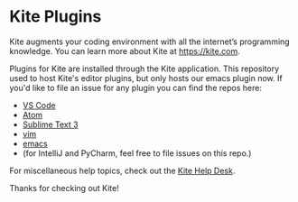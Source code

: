 # Kite Plugins

Kite augments your coding environment with all the internet’s programming knowledge.  You can learn more about Kite at https://kite.com.

Plugins for Kite are installed through the Kite application.  This repository used to host Kite's editor plugins, but only hosts our emacs plugin now.  If you'd like to file an issue for any plugin you can find the repos here:

* [VS Code](https://github.com/kiteco/vscode-plugin)
* [Atom](https://github.com/kiteco/atom-plugin)
* [Sublime Text 3](https://github.com/kiteco/sublimetext3-plugin)
* [vim](https://github.com/kiteco/vim-plugin)
* [emacs](https://github.com/kiteco/emacs-plugin)
* (for IntelliJ and PyCharm, feel free to file issues on this repo.)

For miscellaneous help topics, check out the [Kite Help Desk](http://help.kite.com/).

Thanks for checking out Kite!
